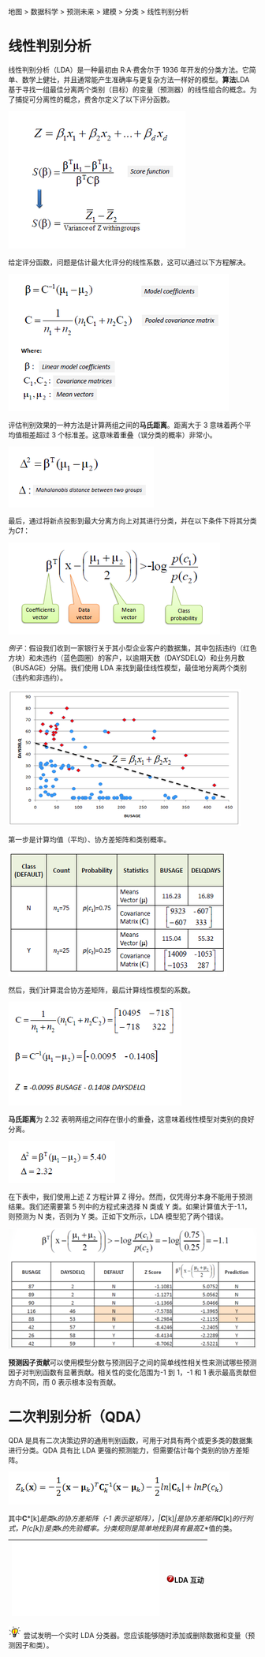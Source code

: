 地图 > 数据科学 > 预测未来 > 建模 > 分类 > 线性判别分析

# 线性判别分析

线性判别分析（LDA）是一种最初由 R·A·费舍尔于 1936 年开发的分类方法。它简单、数学上健壮，并且通常能产生准确率与更复杂方法一样好的模型。**算法**LDA 基于寻找一组最佳分离两个类别（目标）的变量（预测器）的线性组合的概念。为了捕捉可分离性的概念，费舍尔定义了以下评分函数。

![](img/37aecbc9efcf8175e0bf51fe29adbeb7.jpg)

给定评分函数，问题是估计最大化评分的线性系数，这可以通过以下方程解决。

![](img/3630d0950655fdb2e98a9b2c8ec219a7.jpg)

评估判别效果的一种方法是计算两组之间的**马氏距离**。距离大于 3 意味着两个平均值相差超过 3 个标准差。这意味着重叠（误分类的概率）非常小。

![](img/8b46439cc878333f1cf28e0775cd8af4.jpg)

最后，通过将新点投影到最大分离方向上对其进行分类，并在以下条件下将其分类为*C1*：

![](img/3046b9e244e18c82995c96c08b42d8e0.jpg)

*例子*：假设我们收到一家银行关于其小型企业客户的数据集，其中包括违约（红色方块）和未违约（蓝色圆圈）的客户，以逾期天数（DAYSDELQ）和业务月数（BUSAGE）分隔。我们使用 LDA 来找到最佳线性模型，最佳地分离两个类别（违约和非违约）。

![](img/859d400cc05286876b7e01fdad43ddbd.jpg)

第一步是计算均值（平均）、协方差矩阵和类别概率。

![](img/6a1d31c9f72a6675699438e79c5a1aa2.jpg)

然后，我们计算混合协方差矩阵，最后计算线性模型的系数。

![](img/39e2c5567f811540813d5bcbb65183ec.jpg)

**马氏距离**为 2.32 表明两组之间存在很小的重叠，这意味着线性模型对类别的良好分离。

![](img/914da9b30755cff1e7b2bb5fa253da4b.jpg)

在下表中，我们使用上述 Z 方程计算 Z 得分。然而，仅凭得分本身不能用于预测结果。我们还需要第 5 列中的方程式来选择 N 类或 Y 类。如果计算值大于-1.1，则预测为 N 类，否则为 Y 类。正如下文所示，LDA 模型犯了两个错误。

![](img/1f872e4aa0953f8125a766ee2960c226.jpg)

**预测因子贡献**可以使用模型分数与预测因子之间的简单线性相关性来测试哪些预测因子对判别函数有显著贡献。相关性的变化范围为-1 到 1，-1 和 1 表示最高贡献但方向不同，而 0 表示根本没有贡献。

# 二次判别分析（QDA）

QDA 是具有二次决策边界的通用判别函数，可用于对具有两个或更多类的数据集进行分类。QDA 具有比 LDA 更强的预测能力，但需要估计每个类别的协方差矩阵。

![](img/c8e761fbe717f8ae0dd82f8080aa2651.jpg)

其中**C***[k]*是类*k*的协方差矩阵（-1 表示逆矩阵），|**C***[k]*|是协方差矩阵**C***[k]*的行列式，*P*(*c[k]*)是类*k*的先验概率。分类规则是简单地找到具有最高*Z*值的类。

| ![](img/Lda.txt) | ![](img/dc9f5f2d562c6ce8cb7def0d0596abff.jpg)LDA 互动 |
| --- | --- |

![](img/04c11d11a10b9a2348a1ab8beb8ecdd8.jpg) 尝试发明一个实时 LDA 分类器。您应该能够随时添加或删除数据和变量（预测因子和类）。
